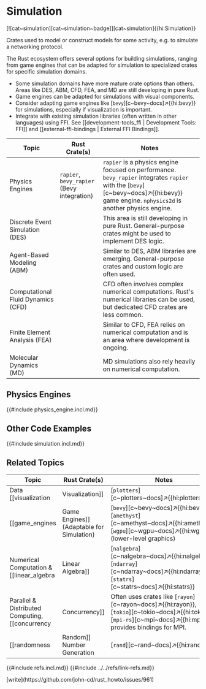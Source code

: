 # Simulation

[![cat~simulation][cat~simulation~badge]][cat~simulation]{{hi:Simulation}}

Crates used to model or construct models for some activity, e.g. to simulate a networking protocol.

The Rust ecosystem offers several options for building simulations, ranging from game engines that can be adapted for simulation to specialized crates for specific simulation domains.

- Some simulation domains have more mature crate options than others. Areas like DES, ABM, CFD, FEA, and MD are still developing in pure Rust.
- Game engines can be adapted for simulations with visual components.
- Consider adapting game engines like [`bevy`][c~bevy~docs]↗{{hi:bevy}} for simulations, especially if visualization is important.
- Integrate with existing simulation libraries (often written in other languages) using FFI. See [[development-tools_ffi | Development Tools: FFI]] and [[external-ffi-bindings | External FFI Bindings]].

| Topic | Rust Crate(s) | Notes |
|---|---|---|
| Physics Engines | `rapier`, `bevy_rapier` (Bevy integration) | `rapier` is a physics engine focused on performance. `bevy_rapier` integrates `rapier` with the [`bevy`][c~bevy~docs]↗{{hi:bevy}} game engine. `nphysics2d` is another physics engine. |
| Discrete Event Simulation (DES) | | This area is still developing in pure Rust. General-purpose crates might be used to implement DES logic. |
| Agent-Based Modeling (ABM) | | Similar to DES, ABM libraries are emerging. General-purpose crates and custom logic are often used. |
| Computational Fluid Dynamics (CFD) |  | CFD often involves complex numerical computations. Rust's numerical libraries can be used, but dedicated CFD crates are less common. |
| Finite Element Analysis (FEA) | | Similar to CFD, FEA relies on numerical computation and is an area where development is ongoing. |
| Molecular Dynamics (MD) | | MD simulations also rely heavily on numerical computation. |

## Physics Engines

{{#include physics_engine.incl.md}}

## Other Code Examples

{{#include simulation.incl.md}}

## Related Topics

| Topic | Rust Crate(s) | Notes |
|---|---|---|
| Data [[visualization | Visualization]] | [`plotters`][c~plotters~docs]↗{{hi:plotters}} |  |
| [[game_engines | Game Engines]] (Adaptable for Simulation) | [`bevy`][c~bevy~docs]↗{{hi:bevy}}, [`amethyst`][c~amethyst~docs]↗{{hi:amethyst}}, [`wgpu`][c~wgpu~docs]↗{{hi:wgpu}} (lower-level graphics) | Game engines provide a foundation for simulations, especially those with visual components. [`bevy`][c~bevy~docs]↗{{hi:bevy}} is a popular data-driven game engine. [`amethyst`][c~amethyst~docs]↗{{hi:amethyst}} is another option. |
| Numerical Computation & [[linear_algebra | Linear Algebra]] | [`nalgebra`][c~nalgebra~docs]↗{{hi:nalgebra}}, [`ndarray`][c~ndarray~docs]↗{{hi:ndarray}}, [`statrs`][c~statrs~docs]↗{{hi:statrs}} | |
| Parallel & Distributed Computing, [[concurrency | Concurrency]] | Often uses crates like [`rayon`][c~rayon~docs]↗{{hi:rayon}}, [`tokio`][c~tokio~docs]↗{{hi:tokio}}. [`mpi-rs`][c~mpi~docs]↗{{hi:mpi-rs}} provides bindings for MPI. | Rust's concurrency features can be used to parallelize simulations. |
| [[randomness | Random]] Number Generation | [`rand`][c~rand~docs]↗{{hi:rand}} | |

{{#include refs.incl.md}}
{{#include ../../refs/link-refs.md}}

<div class="hidden">
[write](https://github.com/john-cd/rust_howto/issues/961)
</div>
